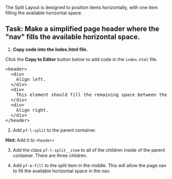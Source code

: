 The Split Layout is designed to position items horizontally, with one item filling the available horizontal space.

## Task: Make a simplified page header where the "nav" fills the available horizontal space.

1) <strong>Copy code into the index.html file.</strong>

Click the <strong>Copy to Editor</strong> button below to add code in the `index.html` file.

<pre class="file" data-filename="index.html" data-target="replace">
&lt;header&gt;
  &lt;div&gt;
    Align left.
  &lt;/div&gt;
  &lt;div&gt;
    This element should fill the remaining space between the left and right elements.
  &lt;/div&gt;
  &lt;div&gt;
    Align right.
  &lt;/div&gt;
&lt;/header&gt;
</pre>

2) Add `pf-l-split` to the parent container. 

<strong>Hint: </strong> Add it to `<header>`

3) Add the class `pf-l-split__item` to all of the children inside of the parent container. There are three children.

4) Add `pf-m-fill` to the split item in the middle. This will allow the page nav to fill the available horizontal space in the nav.
